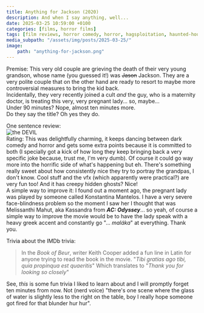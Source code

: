 ```yaml
---
title: Anything for Jackson (2020)
description: And when I say anything, well...
date: 2025-03-25 10:59:00 +0100
categories: [films, horror films]
tags: [film reviews, horror comedy, horror, hagsploitation, haunted-housesploitation, hidden ghosts, satanic panic, they say the title]
media_subpath: "/assets/img/posts/2025-03-25/"
image:
    path: "anything-for-jackson.png"
---
```

<span class="reviewsection">Premise:</span> This very old couple are grieving the death of their very young grandson, whose name (you guessed it!) was ~~Jason~~ Jackson. They are a very polite couple that on the other hand are ready to resort to maybe more controversial measures to bring the kid back.<br/>Incidentally, they very recently joined a cult *and* the guy, who is a maternity doctor, is treating this very, very pregnant lady... so, maybe...<br/>
<span class="reviewsection">Under 90 minutes?</span> Nope, almost ten minutes more.<br/>
<span class="reviewsection">Do they say the title?</span> Oh yes they do.

<span class="reviewsection">One sentence review:</span><br/>![the DEVIL](hankdevil.gif)<br/>
<span class="reviewsection">Rating:</span> This was delightfully charming, it keeps dancing between dark comedy and horror and gets some extra points because it is committed to both (I specially got a kick of how long they keep bringing back a very specific joke because, trust me, I'm very dumb). Of course it could go way more into the horrific side of what's happening but eh. There's something really sweet about how consistently nice they try to portray the grandpas, I don't know. Cool stuff and the vfx (which apparently were practical?) are very fun too! And it has creepy hidden ghosts? Nice!<br/>
<span class="reviewsection">A simple way to improve it:</span> I found out a moment ago, the pregnant lady was played by someone called Konstantina Mantelos. I have a very severe face-blindness problem so the moment I saw her I thought that was Melissanthi Mahut, aka Kassandra from ***AC: Odyssey***... so yeah, of course a simple way to improve the movie would be to have the lady speak with a heavy greek accent and constantly go "... *maláka*" at everything. Thank you.

<span class="reviewsection">Trivia about the IMDb trivia:</span>
> In the *Book of Beur*, writer Keith Cooper added a fun line in Latin for anyone trying to read the book in the movie. "*Tibi gratias ago tibi, quia propinqua est quaeritis*" Which translates to "*Thank you for looking so closely*"

See, *this* is some fun trivia I liked to learn about and I will promptly forget ten minutes from now. Not (nerd voice) "there's one scene where the glass of water is slightly less to the right on the table, boy I really hope someone got fired for that blunder hur hur".